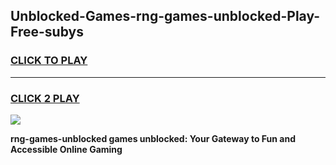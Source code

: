 
## Unblocked-Games-rng-games-unblocked-Play-Free-subys
<h3>
<a href="https://premium76.site?title=rng-games-unblocked&ref=15A">CLICK TO PLAY</a></h3>
<hr>

<h3>
<a href="https://premium76.site?title=rng-games-unblocked&ref=15A">CLICK 2 PLAY</a>
  
</h3>

<a href="https://premium76.site?title=rng-games-unblocked&ref=15A"><img src="https://clearcache.store/games.png"></a>


**rng-games-unblocked games unblocked: Your Gateway to Fun and Accessible Online Gaming**
